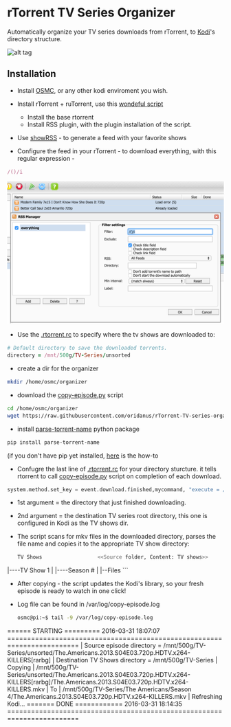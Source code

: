 # rTorrent TV Series Organizer
Automatically organize your TV series downloads from rTorrent, to [Kodi](https://kodi.tv/)'s directory structure.

![alt tag](http://i.imgur.com/wrpYku8.jpg)


## Installation

* Install [OSMC](https://osmc.tv/), or any other kodi enviroment you wish.

* Install rTorrent + ruTorrent, use this [wondeful script](https://github.com/Kerwood/Rtorrent-Auto-Install)

  * Install the base rtorrent 
  * Install RSS plugin, with the plugin installation of the script.

* Use [showRSS](http://new.showrss.info/) - to generate a feed with your favorite shows

* Configure the feed in your rTorrent - to download everything, with this regular expression -
```ruby
/()/i
```

![alt tag](https://raw.githubusercontent.com/oridanus/rTorrent-TV-series-organizer/master/Screen%20Shot%202016-03-11%20at%2012.40.54%20PM.png)

* Use the [.rtorrent.rc](https://github.com/oridanus/rTorrent-TV-series-organizer/blob/master/.rtorrent.rc) to specify where the tv shows are downloaded to:

```ruby
# Default directory to save the downloaded torrents.
directory = /mnt/500g/TV-Series/unsorted
```

* create a dir for the organizer
```bash
mkdir /home/osmc/organizer
```

* download the [copy-episode.py](https://github.com/oridanus/rTorrent-TV-series-organizer/blob/master/copy-episode.py) script
```bash
cd /home/osmc/organizer
wget https://raw.githubusercontent.com/oridanus/rTorrent-TV-series-organizer/master/copy-episode.py
```

* install [parse-torrent-name](https://pypi.python.org/pypi/parse-torrent-name/0.1.0) python package
```bash
pip install parse-torrent-name
```
  (if you don't have pip yet installed, [here](https://pip.pypa.io/en/stable/installing) is the how-to

* Confugre the last line of [.rtorrent.rc](https://github.com/oridanus/rTorrent-TV-series-organizer/blob/master/.rtorrent.rc) for your directory sturcture. it tells rtorrent to call [copy-episode.py](https://github.com/oridanus/rTorrent-TV-series-organizer/blob/master/copy-episode.py) script on completion of each download. 

 ```python
system.method.set_key = event.download.finished,mycommand, "execute = /usr/bin/python, /home/osmc/organizer/copy-episode.py, $d.get_base_path=, /mnt/500g/TV-Series"
```
  * 1st argument = the directory that just finished downloading.
  * 2nd argument = the destination TV series root directory, this one is configured in Kodi as the TV shows dir.
  * The script scans for mkv files in the downloaded directory, parses the file name and copies it to the appropriate TV show directory:
  
    ```bash
    TV Shows                  <<Source folder, Content: TV shows>>
   |----TV Show 1
   |       |----Season #
   |            |--Files
    ``` 
  * After copying - the script updates the Kodi's library, so your fresh episode is ready to watch in one click!

* Log file can be found in /var/log/copy-episode.log
  ```bash
  osmc@pi:~$ tail -9 /var/log/copy-episode.log
====== STARTING ========= 2016-03-31 18:07:07 ========================================================================
|  Source episode directory     = /mnt/500g/TV-Series/unsorted/The.Americans.2013.S04E03.720p.HDTV.x264-KILLERS[rarbg]
|  Destination TV Shows directory = /mnt/500g/TV-Series
|       Copying
|  /mnt/500g/TV-Series/unsorted/The.Americans.2013.S04E03.720p.HDTV.x264-KILLERS[rarbg]/The.Americans.2013.S04E03.720p.HDTV.x264-KILLERS.mkv
|       To
|  /mnt/500g/TV-Series/The Americans/Season 4/The.Americans.2013.S04E03.720p.HDTV.x264-KILLERS.mkv
|  Refreshing Kodi...
======= DONE ============ 2016-03-31 18:14:35 ========================================================================
```
